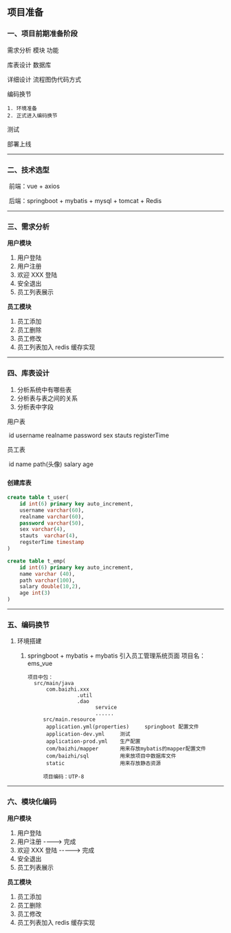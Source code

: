 ## 项目准备

### 一、项目前期准备阶段

需求分析	模块	 	功能

库表设计	数据库

详细设计	流程图伪代码方式

编码换节

	1. 环境准备
	2. 正式进入编码换节

测试

部署上线



---



### 二、技术选型

​	前端：vue + axios

​	后端：springboot + mybatis + mysql + tomcat + Redis



---



### 三、需求分析

**用户模块**

1. 用户登陆
2. 用户注册
3. 欢迎 XXX 登陆
4. 安全退出
5. 员工列表展示

**员工模块**

1. 员工添加
2. 员工删除
3. 员工修改
4. 员工列表加入 redis 缓存实现

---

### 四、库表设计

1. 分析系统中有哪些表
2. 分析表与表之间的关系
3. 分析表中字段

用户表

​	id	username	realname	password	sex	stauts	registerTime

员工表

​	id	name	path(头像)	salary	age

### 

#### 创建库表

```sql
create table t_user(
	id int(6) primary key auto_increment,
    username varchar(60),
    realname varchar(60),
    password varchar(50),
    sex varchar(4),
    stauts	varchar(4),
    regsterTime timestamp
)

create table t_emp(
	id int(6) primary key auto_increment,
    name varchar (40),
    path varchar(100),
    salary double(10,2),
    age int(3)
)
```



---



### 五、编码换节

1. 环境搭建

   1. springboot + mybatis + mybatis 引入员工管理系统页面
      项目名：ems_vue

      ```
      项目中包：
      	src/main/java
      		com.baizhi.xxx
      				  .util
      				  .dao	
                        	service
                        	......
           src/main.resource
           	application.yml(properties)		springboot 配置文件
           	application-dev.yml		测试
           	application-prod.yml	生产配置
           	com/baizhi/mapper		用来存放mybatis的mapper配置文件
           	com/baizhi/sql			用来放项目中数据库文件
           	static				    用来存放静态资源
           	
           项目编码：UTP-8	
      ```

      

---

### 六、模块化编码

**用户模块**

1. 用户登陆
2. 用户注册    					----> 完成
3. 欢迎 XXX 登陆			  -----> 完成
4. 安全退出
5. 员工列表展示

**员工模块**

1. 员工添加
2. 员工删除
3. 员工修改
4. 员工列表加入 redis 缓存实现







































































































































### 